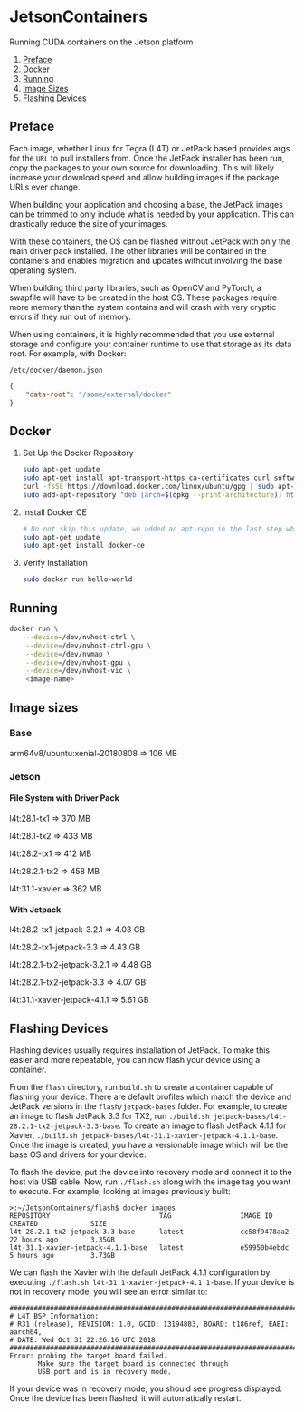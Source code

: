 # JetsonContainers
Running CUDA containers on the Jetson platform

1. [Preface](#preface)
2. [Docker](#docker)
3. [Running](#running)
4. [Image Sizes](#image-sizes)
5. [Flashing Devices](#flashing-devices)

## Preface

Each image, whether Linux for Tegra (L4T) or JetPack based provides args for the `URL` to pull installers from. Once the JetPack installer has been run, copy the packages to your own source for downloading. This will likely increase your download speed and allow building images if the package URLs ever change.

When building your application and choosing a base, the JetPack images can be trimmed to only include what is needed by your application. This can drastically reduce the size of your images.

With these containers, the OS can be flashed without JetPack with only the main driver pack installed. The other libraries will be contained in the containers and enables migration and updates without involving the base operating system.

When building third party libraries, such as OpenCV and PyTorch, a swapfile will have to be created in the host OS. These packages require more memory than the system contains and will crash with very cryptic errors if they run out of memory.

When using containers, it is highly recommended that you use external storage and configure your container runtime to use that storage as its data root. For example, with Docker:

`/etc/docker/daemon.json`
```json
{
    "data-root": "/some/external/docker"
}
```

## Docker

1. Set Up the Docker Repository
    ```bash
    sudo apt-get update
    sudo apt-get install apt-transport-https ca-certificates curl software-properties-common
    curl -fsSL https://download.docker.com/linux/ubuntu/gpg | sudo apt-key add -
    sudo add-apt-repository "deb [arch=$(dpkg --print-architecture)] https://download.docker.com/linux/ubuntu $(lsb_release -cs) stable"
    ```
2. Install Docker CE
    ```bash
    # Do not skip this update, we added an apt-repo in the last step which we need to pull from.
    sudo apt-get update
    sudo apt-get install docker-ce
    ```
3. Verify Installation
    ```bash
    sudo docker run hello-world
    ```

## Running

```bash
docker run \
    --device=/dev/nvhost-ctrl \
    --device=/dev/nvhost-ctrl-gpu \
    --device=/dev/nvmap \
    --device=/dev/nvhost-gpu \
    --device=/dev/nvhost-vic \
    <image-name>
```

## Image sizes

### Base

arm64v8/ubuntu:xenial-20180808 => 106 MB

### Jetson

#### File System with Driver Pack

l4t:28.1-tx1 => 370 MB

l4t:28.1-tx2 => 433 MB

l4t:28.2-tx1 => 412 MB

l4t:28.2.1-tx2 => 458 MB

l4t:31.1-xavier => 362 MB

#### With Jetpack

l4t:28.2-tx1-jetpack-3.2.1 => 4.03 GB

l4t:28.2-tx1-jetpack-3.3 => 4.43 GB

l4t:28.2.1-tx2-jetpack-3.2.1 => 4.48 GB

l4t:28.2.1-tx2-jetpack-3.3 => 4.07 GB

l4t:31.1-xavier-jetpack-4.1.1 => 5.61 GB

## Flashing Devices

Flashing devices usually requires installation of JetPack. To make this easier and more repeatable, you can now flash your device using a container. 

From the `flash` directory, run `build.sh` to create a container capable of flashing your device. There are default profiles which match the device and JetPack versions in the `flash/jetpack-bases` folder. For example, to create an image to flash JetPack 3.3 for TX2, run `./build.sh jetpack-bases/l4t-28.2.1-tx2-jetpack-3.3-base`. To create an image to flash JetPack 4.1.1 for Xavier, `./build.sh jetpack-bases/l4t-31.1-xavier-jetpack-4.1.1-base`. Once the image is created, you have a versionable image which will be the base OS and drivers for your device.

To flash the device, put the device into recovery mode and connect it to the host via USB cable. Now, run `./flash.sh` along with the image tag you want to execute. For example, looking at images previously built:

```
>:~/JetsonContainers/flash$ docker images
REPOSITORY                           TAG                 IMAGE ID            CREATED             SIZE
l4t-28.2.1-tx2-jetpack-3.3-base      latest              cc58f9478aa2        22 hours ago        3.35GB
l4t-31.1-xavier-jetpack-4.1.1-base   latest              e59950b4ebdc        5 hours ago         3.73GB
```

We can flash the Xavier with the default JetPack 4.1.1 configuration by executing `./flash.sh l4t-31.1-xavier-jetpack-4.1.1-base`. If your device is not in recovery mode, you will see an error similar to:

```
###############################################################################
# L4T BSP Information:
# R31 (release), REVISION: 1.0, GCID: 13194883, BOARD: t186ref, EABI: aarch64, 
# DATE: Wed Oct 31 22:26:16 UTC 2018
###############################################################################
Error: probing the target board failed.
       Make sure the target board is connected through 
       USB port and is in recovery mode.
```

If your device was in recovery mode, you should see progress displayed. Once the device has been flashed, it will automatically restart.

